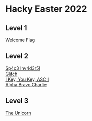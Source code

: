 # Hacky Easter 2022

## Level 1

Welcome Flag<br/>

## Level 2

[Sp4c3 Inv4d3r5!](level_2/space_invaders/)<br/>
[Glitch](level_2/glitch/)<br/>
[I Key, You Key, ASCII](level_2/i_key_you_key_ascii/)<br/>
[Alpha Bravo Charlie](level_2/alpha_bravo_charlie/)<br/>

## Level 3

[The Unicorn](level_3/the_unicorn/)<br/>

